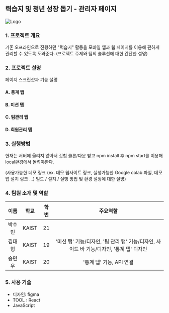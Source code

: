 ## 력습지 및 청년 성장 돕기 - 관리자 페이지
![Logo](https://github.com/tylerkim1/RYUK_Manage/assets/61447161/519e079c-84db-4e3e-b04b-ba9c6516408b)
### 1. 프로젝트 개요
기존 오프라인으로 진행하던 "력습지" 활동을 모바일 앱과 웹 페이지를 이용해 편하게 관리할 수 있도록 도와준다.
(프로젝트 주제와 팀의 솔루션에 대한 간단한 설명)


### 2. 프로젝트 설명
페이지 스크린샷과 기능 설명
#### A. 통계 탭
#### B. 미션 탭
#### C. 팀관리 탭
#### D. 회원관리 탭


### 3. 실행방법
현재는 서버에 올리지 않아서 깃헙 클론/다운 받고 npm install 후 npm start를 이용해 local환경에서 돌려야한다.

(사용가능한 데모 링크 (ex. 데모 웹사이트 링크, 실행가능한 Google colab 파일, 데모 앱 설치 링크 …)
빌드 / 설치 / 실행 방법 및 환경 설정에 대한 설명)


### 4. 팀원 소개 및 역할

|이름|학교|학번|주요역할|
|:------:|:-----:|:-----:|:-----:|
|박수민|KAIST|21||
|김태형|KAIST|19|'미션 탭' 기능/디자인, '팀 관리 탭' 기능/디자인, 사이드 바 기능/디자인, '통계 탭' 디자인|
|송민우|KAIST|20|'통계 탭' 기능, API 연결|


### 5. 사용 기술
- 디자인: figma
- TOOL : React
- JavaScript
